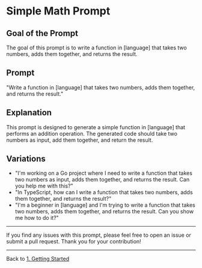 # Simple Math Prompt

## Goal of the Prompt

The goal of this prompt is to write a function in [language] that takes two numbers, adds them together, and returns the result.

## Prompt

"Write a function in [language] that takes two numbers, adds them together, and returns the result."

## Explanation

This prompt is designed to generate a simple function in [language] that performs an addition operation. The generated code should take two numbers as input, add them together, and return the result.

## Variations

- "I'm working on a Go project where I need to write a function that takes two numbers as input, adds them together, and returns the result. Can you help me with this?"
- "In TypeScript, how can I write a function that takes two numbers, adds them together, and returns the result?"
- "I'm a beginner in [language] and I'm trying to write a function that takes two numbers, adds them together, and returns the result. Can you show me how to do it?"

---

If you find any issues with this prompt, please feel free to open an issue or submit a pull request. Thank you for your contribution!

---

Back to [1. Getting Started](./1_getting_started.md)
